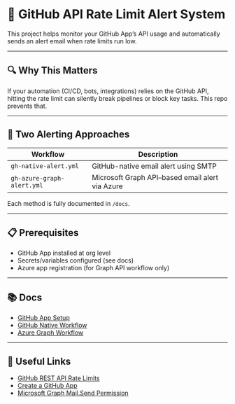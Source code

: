 # 🚨 GitHub API Rate Limit Alert System

This project helps monitor your GitHub App’s API usage and automatically sends an alert email when rate limits run low.

---

## 🔍 Why This Matters

If your automation (CI/CD, bots, integrations) relies on the GitHub API, hitting the rate limit can silently break pipelines or block key tasks. This repo prevents that.

---

## 🧰 Two Alerting Approaches

| Workflow                   | Description                                     |
| -------------------------- | ----------------------------------------------- |
| `gh-native-alert.yml`      | GitHub-native email alert using SMTP            |
| `gh-azure-graph-alert.yml` | Microsoft Graph API–based email alert via Azure |

Each method is fully documented in `/docs`.

---

## 📋 Prerequisites

* GitHub App installed at org level
* Secrets/variables configured (see docs)
* Azure app registration (for Graph API workflow only)

---

## 📚 Docs

* [GitHub App Setup](./github-app-setup.md)
* [GitHub Native Workflow](./native-workflow.md)
* [Azure Graph Workflow](./azure-graph-workflow.md)

---

## 🔗 Useful Links

* [GitHub REST API Rate Limits](https://docs.github.com/en/rest/rate-limit)
* [Create a GitHub App](https://docs.github.com/en/apps/creating-github-apps)
* [Microsoft Graph Mail.Send Permission](https://learn.microsoft.com/en-us/graph/permissions-reference#mail-permissions)

